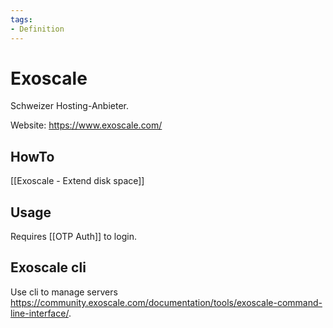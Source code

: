 ```yaml
---
tags:
- Definition
---
```

# Exoscale
Schweizer Hosting-Anbieter.

Website: <https://www.exoscale.com/>

## HowTo

[[Exoscale - Extend disk space]]

## Usage

Requires [[OTP Auth]] to login.

## Exoscale cli

Use cli to manage servers <https://community.exoscale.com/documentation/tools/exoscale-command-line-interface/>.
